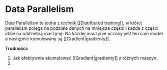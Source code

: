# Data Parallelism
Data Parallelism to jedna z technik [[Distributed training]], w której parallelism polega na podziale danych na mniejsze części i każda z części idzie na oddzielną maszynę. Na każdej maszynie uczony jest ten sam model a następnie kumulowany są [[Gradient|gradienty]].

**Trudności:**
1. Jak efektywnie akumulować [[Gradient|gradienty]] z różnych maszyn.
2. 